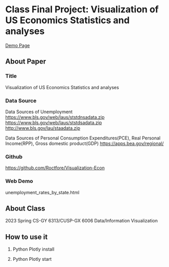 # Class Final Project: Visualization of US Economics Statistics and analyses

[Demo Page](http://127.0.0.1:8050/)

## About Paper

### Title
Visualization of US Economics Statistics and analyses

### Data Source
Data Sources of Unemployment
https://www.bls.gov/web/laus/ststdnsadata.zip
https://www.bls.gov/web/laus/ststdsadata.zip
http://www.bls.gov/lau/staadata.zip

Data Sources of Personal Consumption Expenditures(PCE), Real Personal Income(RPP), Gross domestic product(GDP)
https://apps.bea.gov/regional/

### Github
https://github.com/Roctfore/Visualization-Econ

### Web Demo
unemployment_rates_by_state.html

## About Class

2023 Spring CS-GY 6313/CUSP-GX 6006 Data/Information Visualization

## How to use it

1. Python Plotly install

2. Python Plotly start

